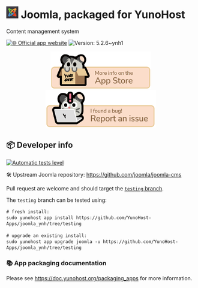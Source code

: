 <!--
N.B.: This README was automatically generated by <https://github.com/YunoHost/apps_tools/blob/main/readme_generator>
It shall NOT be edited by hand.
-->

<h1>
  <img src="https://raw.githubusercontent.com/YunoHost/apps/master/logos/joomla.png" width="32px" alt="Logo of Joomla">
  Joomla, packaged for YunoHost
</h1>

Content management system

[![🌐 Official app website](https://img.shields.io/badge/Official_app_website-darkgreen?style=for-the-badge)](https://www.joomla.org/)
![Version: 5.2.6~ynh1](https://img.shields.io/badge/Version-5.2.6~ynh1-rgba(0,150,0,1)?style=for-the-badge)

<div align="center">
<a href="https://apps.yunohost.org/app/joomla"><img height="100px" src="https://github.com/YunoHost/yunohost-artwork/raw/refs/heads/main/badges/neopossum-badges/badge_more_info_on_the_appstore.svg"/></a>
<a href="https://github.com/YunoHost-Apps/joomla_ynh/issues"><img height="100px" src="https://github.com/YunoHost/yunohost-artwork/raw/refs/heads/main/badges/neopossum-badges/badge_report_an_issue.svg"/></a>
</div>

## 📦 Developer info

[![Automatic tests level](https://apps.yunohost.org/badge/cilevel/joomla)](https://ci-apps.yunohost.org/ci/apps/joomla/)

🛠️ Upstream Joomla repository: <https://github.com/joomla/joomla-cms>

Pull request are welcome and should target the [`testing` branch](https://github.com/YunoHost-Apps/joomla_ynh/tree/testing).

The `testing` branch can be tested using:
```
# fresh install:
sudo yunohost app install https://github.com/YunoHost-Apps/joomla_ynh/tree/testing

# upgrade an existing install:
sudo yunohost app upgrade joomla -u https://github.com/YunoHost-Apps/joomla_ynh/tree/testing
```

### 📚 App packaging documentation

Please see <https://doc.yunohost.org/packaging_apps> for more information.